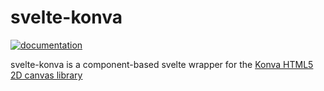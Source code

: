 # svelte-konva

[![documentation](https://img.shields.io/badge/docs-svelte--konva-success?style=flat-square)](https://teykey1.github.io/svelte-konva)

svelte-konva is a component-based svelte wrapper for the [Konva HTML5 2D canvas library](https://github.com/konvajs/konva)
